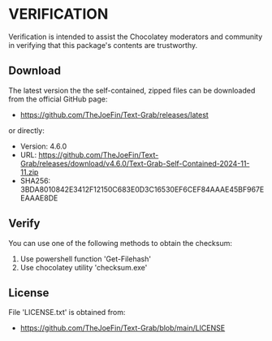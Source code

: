 # VERIFICATION
Verification is intended to assist the Chocolatey moderators and community in verifying that this package's contents are trustworthy.

## Download
The latest version the the self-contained, zipped files can be downloaded from 
the official GitHub page:
- https://github.com/TheJoeFin/Text-Grab/releases/latest

or directly:
- Version: 4.6.0
- URL: https://github.com/TheJoeFin/Text-Grab/releases/download/v4.6.0/Text-Grab-Self-Contained-2024-11-11.zip
- SHA256: 3BDA8010842E3412F12150C683E0D3C16530EF6CEF84AAAE45BF967EEAAAE8DE

## Verify
You can use one of the following methods to obtain the checksum:
1. Use powershell function 'Get-Filehash'
2. Use chocolatey utility 'checksum.exe'


## License
File 'LICENSE.txt' is obtained from:
- https://github.com/TheJoeFin/Text-Grab/blob/main/LICENSE
